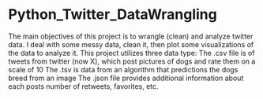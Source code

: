 # Python_Twitter_DataWrangling
The main objectives of this project is to wrangle (clean) and analyze twitter data. I deal with some messy data, clean it, then plot some visualizations of the data to analyze it. 
This project utilizes three data type:
The .csv file is of tweets from twitter (now X), which post pictures of dogs and rate them on a scale of 10
The .tsv is data from an algorithm that predictions the dogs breed from an image
The .json file provides additional information about each posts number of retweets, favorites, etc.
